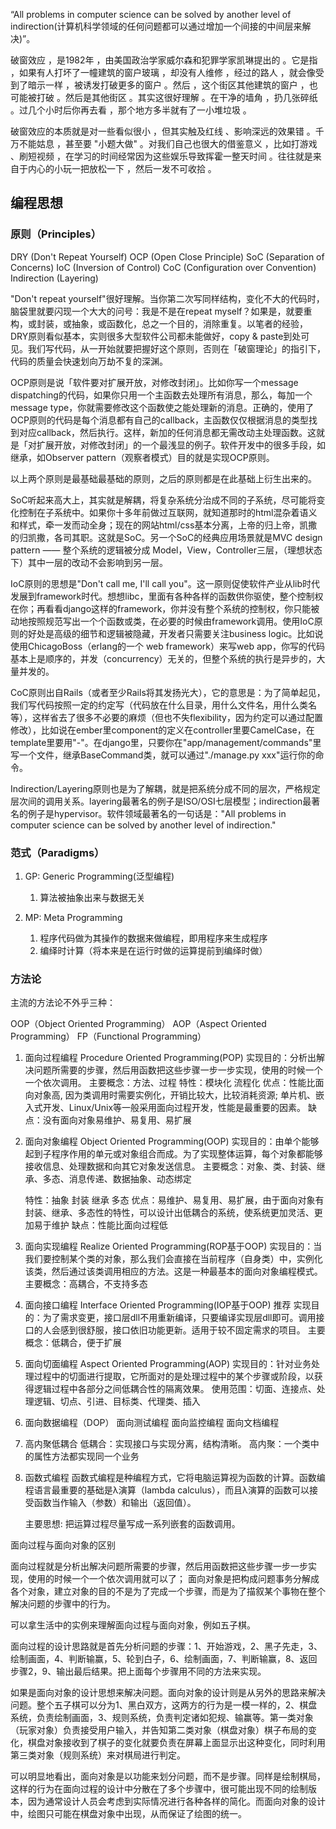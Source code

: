 “All problems in computer science can be solved by another level of indirection(计算机科学领域的任何问题都可以通过增加一个间接的中间层来解决)”。


破窗效应 ，是1982年 ，由美国政治学家威尔森和犯罪学家凯琳提出的 。它是指 ，如果有人打坏了一幢建筑的窗户玻璃 ，却没有人维修 ，经过的路人 ，就会像受到了暗示一样 ，被诱发打破更多的窗户 。然后 ，这个街区其他建筑的窗户 ，也可能被打破 。然后是其他街区 。其实这很好理解 。在干净的墙角 ，扔几张碎纸 。过几个小时后你再去看 ，那个地方多半就有了一小堆垃圾 。





破窗效应的本质就是对一些看似很小 ，但其实触及红线 、影响深远的效果错 。千万不能姑息 ，甚至要 "小题大做" 。对我们自己也很大的借鉴意义 ，比如打游戏 、刷短视频 ，在学习的时间经常因为这些娱乐导致挥霍一整天时间 。往往就是来自于内心的小玩一把放松一下 ，然后一发不可收拾 。


## 编程思想

### 原则（Principles）

DRY (Don't Repeat Yourself)
OCP (Open Close Principle)
SoC (Separation of Concerns)
IoC (Inversion of Control)
CoC (Configuration over Convention)
Indirection (Layering)

"Don't repeat yourself"很好理解。当你第二次写同样结构，变化不大的代码时，脑袋里就要闪现一个大大的问号：我是不是在repeat myself？如果是，就要重构，或封装，或抽象，或函数化，总之一个目的，消除重复。以笔者的经验，DRY原则看似基本，实则很多大型软件公司都未能做好，copy & paste到处可见。我们写代码，从一开始就要把握好这个原则，否则在「破窗理论」的指引下，代码的质量会快速划向万劫不复的深渊。

OCP原则是说「软件要对扩展开放，对修改封闭」。比如你写一个message dispatching的代码，如果你只用一个主函数去处理所有消息，那么，每加一个message type，你就需要修改这个函数使之能处理新的消息。正确的，使用了OCP原则的代码是每个消息都有自己的callback，主函数仅仅根据消息的类型找到对应callback，然后执行。这样，新加的任何消息都无需改动主处理函数。这就是「对扩展开放，对修改封闭」的一个最浅显的例子。软件开发中的很多手段，如继承，如Observer pattern（观察者模式）目的就是实现OCP原则。

以上两个原则是最基础最基础的原则，之后的原则都是在此基础上衍生出来的。

SoC听起来高大上，其实就是解耦，将复杂系统分治成不同的子系统，尽可能将变化控制在子系统中。如果你十多年前做过互联网，就知道那时的html混杂着语义和样式，牵一发而动全身；现在的网站html/css基本分离，上帝的归上帝，凯撒的归凯撒，各司其职。这就是SoC。另一个SoC的经典应用场景就是MVC design pattern —— 整个系统的逻辑被分成 Model，View，Controller三层，（理想状态下）其中一层的改动不会影响到另一层。

IoC原则的思想是"Don't call me, I'll call you"。这一原则促使软件产业从lib时代发展到framework时代。想想libc，里面有各种各样的函数供你驱使，整个控制权在你；再看看django这样的framework，你并没有整个系统的控制权，你只能被动地按照规范写出一个个函数或类，在必要的时候由framework调用。使用IoC原则的好处是高级的细节和逻辑被隐藏，开发者只需要关注business logic。比如说使用ChicagoBoss（erlang的一个 web framework）来写web app，你写的代码基本上是顺序的，并发（concurrency）无关的，但整个系统的执行是异步的，大量并发的。

CoC原则出自Rails（或者至少Rails将其发扬光大），它的意思是：为了简单起见，我们写代码按照一定的约定写（代码放在什么目录，用什么文件名，用什么类名等），这样省去了很多不必要的麻烦（但也不失flexibility，因为约定可以通过配置修改），比如说在ember里component的定义在controller里要CamelCase，在template里要用"-"。在django里，只要你在"app/management/commands"里写一个文件，继承BaseCommand类，就可以通过"./manage.py xxx"运行你的命令。

Indirection/Layering原则也是为了解耦，就是把系统分成不同的层次，严格规定层次间的调用关系。layering最著名的例子是ISO/OSI七层模型；indirection最著名的例子是hypervisor。软件领域最著名的一句话是："All problems in computer science can be solved by another level of indirection."

### 范式（Paradigms）

1. GP: Generic Programming(泛型编程)

   1. 算法被抽象出来与数据无关

2. MP: Meta Programming

   1. 程序代码做为其操作的数据来做编程，即用程序来生成程序
   2. 编绎时计算（将本来是在运行时做的运算提前到编绎时做）


### 方法论

主流的方法论不外乎三种：

OOP（Object Oriented Programming）
AOP（Aspect Oriented Programming）
FP（Functional Programming）

1. 面向过程编程 Procedure Oriented Programming(POP)
   实现目的：分析出解决问题所需要的步骤，然后用函数把这些步骤一步一步实现，使用的时候一个一个依次调用。
   主要概念：方法、过程
   特性：模块化 流程化
   优点：性能比面向对象高, 因为类调用时需要实例化，开销比较大，比较消耗资源;
   单片机、嵌入式开发、Linux/Unix等一般采用面向过程开发，性能是最重要的因素。
   缺点：没有面向对象易维护、易复用、易扩展

2. 面向对象编程 Object Oriented Programming(OOP)
   实现目的：由单个能够起到子程序作用的单元或对象组合而成。为了实现整体运算，每个对象都能够接收信息、处理数据和向其它对象发送信息。
   主要概念：对象、类、封装、继承、多态、消息传递、数据抽象、动态绑定
   
   特性：抽象 封装 继承 多态
   优点：易维护、易复用、易扩展，由于面向对象有封装、继承、多态性的特性，可以设计出低耦合的系统，使系统更加灵活、更加易于维护
   缺点：性能比面向过程低

3. 面向实现编程 Realize Oriented Programming(ROP基于OOP)
   实现目的：当我们要控制某个类的对象，那么我们会直接在当前程序（自身类）中，实例化该类，然后通过该类调用相应的方法。这是一种最基本的面向对象编程模式。
   主要概念：高耦合，不支持多态

4. 面向接口编程 Interface Oriented Programming(IOP基于OOP) 推荐
   实现目的：为了需求变更，接口层dll不用重新编译，只要编译实现层dll即可。调用接口的人会感到很舒服，接口依旧功能更新。适用于较不固定需求的项目。
   主要概念：低耦合，便于扩展

5. 面向切面编程 Aspect Oriented Programming(AOP)
   实现目的：针对业务处理过程中的切面进行提取，它所面对的是处理过程中的某个步骤或阶段，以获得逻辑过程中各部分之间低耦合性的隔离效果。
   使用范围：切面、连接点、处理逻辑、切点、引进、目标类、代理类、插入

6. 面向数据编程（DOP）
   面向测试编程
   面向监控编程
   面向文档编程
   
7. 高内聚低耦合
   低耦合：实现接口与实现分离，结构清晰。
   高内聚：一个类中的属性方法都实现同一个业务

8. 函数式编程
   函数式编程是种编程方式，它将电脑运算视为函数的计算。函数编程语言最重要的基础是λ演算（lambda calculus），而且λ演算的函数可以接受函数当作输入（参数）和输出（返回值）。

   主要思想: 把运算过程尽量写成一系列嵌套的函数调用。
   

面向过程与面向对象的区别

   面向过程就是分析出解决问题所需要的步骤，然后用函数把这些步骤一步一步实现，使用的时候一个一个依次调用就可以了；
   面向对象是把构成问题事务分解成各个对象，建立对象的目的不是为了完成一个步骤，而是为了描叙某个事物在整个解决问题的步骤中的行为。

   可以拿生活中的实例来理解面向过程与面向对象，例如五子棋。

   面向过程的设计思路就是首先分析问题的步骤：1、开始游戏，2、黑子先走，3、绘制画面，4、判断输赢，5、轮到白子，6、绘制画面，7、判断输赢，8、返回步骤2，9、输出最后结果。把上面每个步骤用不同的方法来实现。

   如果是面向对象的设计思想来解决问题。面向对象的设计则是从另外的思路来解决问题。整个五子棋可以分为1、黑白双方，这两方的行为是一模一样的，2、棋盘系统，负责绘制画面，3、规则系统，负责判定诸如犯规、输赢等。第一类对象（玩家对象）负责接受用户输入，并告知第二类对象（棋盘对象）棋子布局的变化，棋盘对象接收到了棋子的变化就要负责在屏幕上面显示出这种变化，同时利用第三类对象（规则系统）来对棋局进行判定。

   可以明显地看出，面向对象是以功能来划分问题，而不是步骤。同样是绘制棋局，这样的行为在面向过程的设计中分散在了多个步骤中，很可能出现不同的绘制版本，因为通常设计人员会考虑到实际情况进行各种各样的简化。而面向对象的设计中，绘图只可能在棋盘对象中出现，从而保证了绘图的统一。



